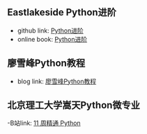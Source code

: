 ## Eastlakeside Python进阶
- github link: [Python进阶](https://github.com/eastlakeside/interpy-zh)
- online book: [Python进阶](https://eastlakeside.gitbook.io/interpy-zh/)

## 廖雪峰Python教程
- blog link: [廖雪峰Python教程](https://www.liaoxuefeng.com/wiki/1016959663602400)

## 北京理工大学嵩天Python微专业
-B站link: [11 周精通 Python](https://www.bilibili.com/video/av77410524?from=search&seid=8900282911024124302)